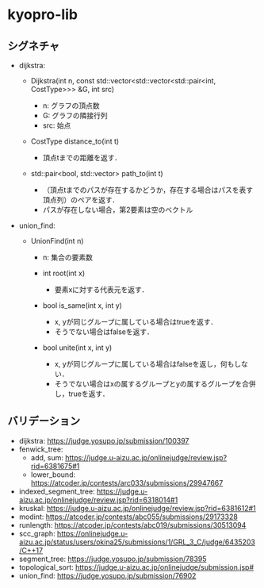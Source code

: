 # kyopro-lib

## シグネチャ
* dijkstra:
  * Dijkstra(int n, const std::vector<std::vector<std::pair<int, CostType>>> &G, int src)
    * n: グラフの頂点数
    * G: グラフの隣接行列
    * src: 始点

  * CostType distance_to(int t)
    * 頂点tまでの距離を返す．

  * std::pair<bool, std::vector<int>> path_to(int t)
    * （頂点tまでのパスが存在するかどうか，存在する場合はパスを表す頂点列）のペアを返す．
    * パスが存在しない場合，第2要素は空のベクトル

* union_find:
  * UnionFind(int n)
    * n: 集合の要素数
    * int root(int x)
      * 要素xに対する代表元を返す．
    
    * bool is_same(int x, int y)
      * x, yが同じグループに属している場合はtrueを返す．
      * そうでない場合はfalseを返す．
    
    * bool unite(int x, int y)
      * x, yが同じグループに属している場合はfalseを返し，何もしない．
      * そうでない場合はxの属するグループとyの属するグループを合併し，trueを返す．

## バリデーション
* dijkstra: https://judge.yosupo.jp/submission/100397
* fenwick_tree: 
  * add, sum: https://judge.u-aizu.ac.jp/onlinejudge/review.jsp?rid=6381675#1 
  * lower_bound: https://atcoder.jp/contests/arc033/submissions/29947667
* indexed_segment_tree: https://judge.u-aizu.ac.jp/onlinejudge/review.jsp?rid=6318014#1
* kruskal: https://judge.u-aizu.ac.jp/onlinejudge/review.jsp?rid=6381612#1
* modint: https://atcoder.jp/contests/abc055/submissions/29173328
* runlength: https://atcoder.jp/contests/abc019/submissions/30513094
* scc_graph: https://onlinejudge.u-aizu.ac.jp/status/users/okina25/submissions/1/GRL_3_C/judge/6435203/C++17
* segment_tree: https://judge.yosupo.jp/submission/78395
* topological_sort: https://judge.u-aizu.ac.jp/onlinejudge/submission.jsp# 
* union_find: https://judge.yosupo.jp/submission/76902